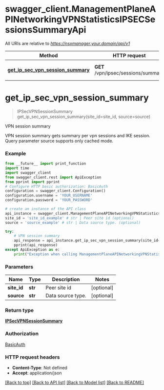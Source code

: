 # swagger_client.ManagementPlaneAPINetworkingVPNStatisticsIPSECSessionsSummaryApi

All URIs are relative to *https://nsxmanager.your.domain/api/v1*

Method | HTTP request | Description
------------- | ------------- | -------------
[**get_ip_sec_vpn_session_summary**](ManagementPlaneAPINetworkingVPNStatisticsIPSECSessionsSummaryApi.md#get_ip_sec_vpn_session_summary) | **GET** /vpn/ipsec/sessions/summary | VPN session summary

# **get_ip_sec_vpn_session_summary**
> IPSecVPNSessionSummary get_ip_sec_vpn_session_summary(site_id=site_id, source=source)

VPN session summary

VPN session summary gets summary per vpn sessions and IKE session. Query parameter source supports only cached mode.

### Example
```python
from __future__ import print_function
import time
import swagger_client
from swagger_client.rest import ApiException
from pprint import pprint
# Configure HTTP basic authorization: BasicAuth
configuration = swagger_client.Configuration()
configuration.username = 'YOUR_USERNAME'
configuration.password = 'YOUR_PASSWORD'

# create an instance of the API class
api_instance = swagger_client.ManagementPlaneAPINetworkingVPNStatisticsIPSECSessionsSummaryApi(swagger_client.ApiClient(configuration))
site_id = 'site_id_example' # str | Peer site id (optional)
source = 'source_example' # str | Data source type. (optional)

try:
    # VPN session summary
    api_response = api_instance.get_ip_sec_vpn_session_summary(site_id=site_id, source=source)
    pprint(api_response)
except ApiException as e:
    print("Exception when calling ManagementPlaneAPINetworkingVPNStatisticsIPSECSessionsSummaryApi->get_ip_sec_vpn_session_summary: %s\n" % e)
```

### Parameters

Name | Type | Description  | Notes
------------- | ------------- | ------------- | -------------
 **site_id** | **str**| Peer site id | [optional] 
 **source** | **str**| Data source type. | [optional] 

### Return type

[**IPSecVPNSessionSummary**](IPSecVPNSessionSummary.md)

### Authorization

[BasicAuth](../README.md#BasicAuth)

### HTTP request headers

 - **Content-Type**: Not defined
 - **Accept**: application/json

[[Back to top]](#) [[Back to API list]](../README.md#documentation-for-api-endpoints) [[Back to Model list]](../README.md#documentation-for-models) [[Back to README]](../README.md)

